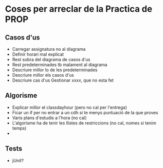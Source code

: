 # Coses per arreclar de la Practica de PROP
## Casos d'us
- Carregar assignatura no al diagrama
- Definir horari mal explicat
- Rest sobra del diagrama de casos d'us
- Rest predeterminades tb malament al diagrama
- Descriure millor lo de les predeterminades
- Descriure millor els casos d'us
- Descriure cas d'us Gestionar xxxx, que no esta fet

## Algorisme
- Explicar millor el classdayhour (pero no cal per l'entrega)
- Ficar un if per no entrar a un cdh si te menys puntuació de la que proves
- Varis plans d'estudis a l'hora (no cal)
- L'algorisme ha de tenir les llistes de restriccions (no cal, nomes si tenim temps)
- 

## Tests
- jUnit?